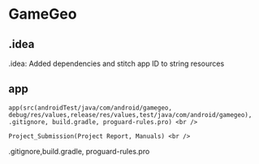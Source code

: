 # GameGeo
## .idea 
.idea: Added dependencies and stitch app ID to string resources<br />
## app
```
app(src(androidTest/java/com/android/gamegeo, debug/res/values,release/res/values,test/java/com/android/gamegeo), .gitignore, build.gradle, proguard-rules.pro) <br />
```
```
Project_Submission(Project Report, Manuals) <br />

```
.gitignore,build.gradle, proguard-rules.pro
 
